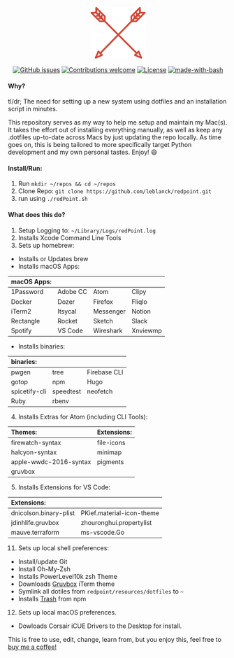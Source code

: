 
<p align="center"><img width=25% src="https://raw.githubusercontent.com/leblanck/leblanck.github.io/master/img/arrow.png"></p>

<div align="center">

<a href="">![GitHub issues](https://img.shields.io/github/issues-raw/leblanck/redpoint.svg)</a>
<a href="">![Contributions welcome](https://img.shields.io/badge/contributions-welcome-orange.svg)</a>
<a href="">![License](https://img.shields.io/badge/license-MIT-blue.svg)</a>
<a href="">![made-with-bash](https://img.shields.io/badge/Made%20with-Bash-1f425f.svg)</a>

</div>

#### Why?
tl/dr; The need for setting up a new system using dotfiles and an installation script in minutes.

This repository serves as my way to help me setup and maintain my Mac(s). It takes the effort out of installing everything manually, as well as keep any .dotfiles up-to-date across Macs by just updating the repo locally. As time goes on, this is being tailored to more specifically target Python development and my own personal tastes. Enjoy! 😄

#### Install/Run:
1. Run `mkdir ~/repos && cd ~/repos`
2. Clone Repo: `git clone https://github.com/leblanck/redpoint.git`
3. run using `./redPoint.sh`
           
#### What does this do?
1. Setup Logging to: `~/Library/Logs/redPoint.log`
2. Installs Xcode Command Line Tools
3. Sets up homebrew:
 * Installs or Updates brew
 * Installs macOS Apps:
 
| macOS Apps:              |                   |                   |                 |
| :----------------------- | :-------------    | :-----------------| :---------------|
| 1Password                | Adobe CC          | Atom              | Clipy           |
| Docker                   | Dozer             | Firefox           | Fliqlo          |
| iTerm2                   | Itsycal           | Messenger         | Notion          | 
| Rectangle                | Rocket            | Sketch            | Slack           | 
| Spotify                  | VS Code           | Wireshark         | Xnviewmp        |
 
 * Installs binaries:
 
| binaries:         |          |              |       
| :---------------- | :------- |:-------------|
| pwgen             | tree     | Firebase CLI |
| gotop             | npm      | Hugo         |
| spicetify-cli     | speedtest| neofetch     |
| Ruby              |rbenv     |              |

4. Installs Extras for Atom (including CLI Tools):

| Themes:                   | Extensions:      |                
| :------------------------ | :--------------- |
| firewatch-syntax          | file-icons       |  
| halcyon-syntax            | minimap          |
| apple-wwdc-2016-syntax    | pigments         |
| gruvbox                   |

5. Installs Extensions for VS Code:

| Extensions:               |                           |
| :------------------------ | :-------------------------|
| dnicolson.binary-plist    | PKief.material-icon-theme |
| jdinhlife.gruvbox         | zhouronghui.propertylist  |
| mauve.terraform           | ms-vscode.Go              |

11. Sets up local shell preferences:
  * Install/update Git
  * Install Oh-My-Zsh
  * Installs PowerLevel10k zsh Theme
  * Downloads [Gruvbox](https://github.com/leblanck/gruvbox_iterm_theme.git) iTerm theme
  * Symlink all dotiles from `redpoint/resources/dotfiles` to `~`
  * Installs [Trash](https://github.com/sindresorhus/trash) from npm
  
12. Sets up local macOS preferences.
  * Dowloads Corsair iCUE Drivers to the Desktop for install.

This is free to use, edit, change, learn from, but you enjoy this, feel free to [buy me a coffee!](https://www.buymeacoffee.com/kyleblanc)
